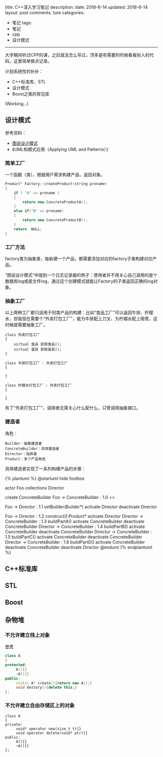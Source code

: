 title: C++深入学习笔记
description: 
date: 2018-6-14
updated: 2018-6-14
layout: post
comments: ture
categories:
- 笔记
tags: 
- 笔记
- cpp
- 设计模式
--- 

大学期间听过CPP的课，之后就没怎么写过，顶多是有需要的时候看看别人的代码，这里简单做点记录。

计划系统性的补补：
* C++标准库、STL
* 设计模式
* Boost之类的常见库

(Working...)

<!--more-->

## 设计模式

参考资料：
* [图说设计模式](http://design-patterns.readthedocs.io/zh_CN/latest/index.html)
* 《UML和模式应用（Applying UML and Patterns）》

### 简单工厂

一个函数（类），根据用户需求构建产品，返回对象。

```c++
Product* Factory::createProduct(string proname)
{
    if ( "A" == proname )
    {
        return new ConcreteProductA();
    }
    else if("B" == proname)
    {
        return new ConcreteProductB();
    }
    return  NULL;
}
```

### 工厂方法

factory类为抽象类，每新建一个产品，都需要添加对应的factory子类构建对应产品。

“图说设计模式”中提到一个日志记录器的例子：使用者并不用关心自己调用的是个数据库log或是文件log，通过这个创建模式就能让Factory的子类返回正确的log对象。

### 抽象工厂

以上两种工厂都只适用于同类产品的构建：比如“食品工厂”可以返回牛排、柠檬水，但我现在需要个“外卖打包工厂”，能为牛排配上刀叉、为柠檬水配上吸管，这时候就需要抽象工厂。

```
class 外卖打包工厂
{
    virtual 食品 获取食品();
    virtual 餐具 获取餐具();
}

class 牛排打包工厂 : 外卖打包工厂
{

}

class 柠檬水打包工厂 : 外卖打包工厂
{

}
```

有了“外卖打包工厂”，调用者无需关心什么配什么，只管调用抽象接口。

### 建造者

角色：

```none
Builder：抽象建造者
ConcreteBuilder：具体建造者
Director：指挥者
Product：多个产品角色
```

具体建造者实现了一系列构建产品的步骤：

{% plantuml %}
@startuml
hide footbox

actor Foo
collections Director

create ConcreteBuilder
Foo -> ConcreteBuilder : 1.0 <<create>>

Foo -> Director : 1.1 setBuilder(Builder*)
activate Director
deactivate Director

Foo -> Director : 1.2 construct():Product*
activate Director
Director -> ConcreteBuilder : 1.3 buildPartA()
activate ConcreteBuilder
deactivate ConcreteBuilder
Director -> ConcreteBuilder : 1.4 buildPartB()
activate ConcreteBuilder
deactivate ConcreteBuilder
Director -> ConcreteBuilder : 1.5 buildPartC()
activate ConcreteBuilder
deactivate ConcreteBuilder
Director -> ConcreteBuilder : 1.6 buildPartD()
activate ConcreteBuilder
deactivate ConcreteBuilder
deactivate Director
@enduml
{% endplantuml %}


## C++标准库

## STL

## Boost

## 杂物堆

### 不允许建立栈上对象

[参考](https://blog.csdn.net/yiyele/article/details/77806071)

```cpp
class A  
{  
protected:  
     A(){}  
     ~A(){}  
public:  
     static A* create(){return new A();}  
     void destory(){delete this;}  
};  
```

### 不允许建立自由存储区上的对象

```
class A  
{  
private:  
     void* operator new(size_t t){}            
     void operator delete(void* ptr){}
public:  
     A(){}  
     ~A(){}  
};  
```
